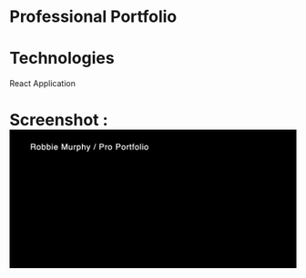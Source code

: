# Professional Portfolio

# Technologies
React Application

# Screenshot : ![Image](./src/assets/pro-port.png)